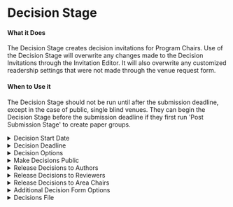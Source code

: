 # Decision Stage

#### What it Does&#x20;

The Decision Stage creates decision invitations for Program Chairs. Use of the Decision Stage will overwrite any changes made to the Decision Invitations through the Invitation Editor. It will also overwrite any customized readership settings that were not made through the venue request form.

#### When to Use it&#x20;

The Decision Stage should not be run until after the submission deadline, except in the case of public, single blind venues. They can begin the Decision Stage before the submission deadline if they first run 'Post Submission Stage' to create paper groups.&#x20;

<details>

<summary>Decision Start Date</summary>

* When Decision Invitations open for Program Chairs, in GMT.&#x20;
* Optional&#x20;
* Defaults to now

</details>

<details>

<summary>Decision Deadline</summary>

* When decisions will close for Program Chairs, in GMT.&#x20;
* Required

</details>

<details>

<summary>Decision Options </summary>

* Decision types. Expects comma-separated list&#x20;
* Optional&#x20;
* Defaults to "Accept (Oral)", "Accept (Poster)", "Reject"

</details>

<details>

<summary>Make Decisions Public</summary>

* If yes, sets the readers of existing and future decisions to 'everyone'.&#x20;
* Required&#x20;
* Will not work if submissions are not public

</details>

<details>

<summary>Release Decisions to Authors</summary>

* If yes, sets the readers of existing and future decisions to include paper authors.&#x20;
* Required&#x20;
* Will not work if 'Make Decisions Public' is selected while submissions are not public

</details>

<details>

<summary>Release Decisions to Reviewers</summary>

* Sets the visibility of existing and future Decisions.&#x20;
* Required

</details>

<details>

<summary>Release Decisions to Area Chairs </summary>

* Sets the visibility of existing and future Decisions.&#x20;
* Required

</details>

<details>

<summary>Additional Decision Form Options</summary>

* Adds or overwrites fields to the Decision Form. Expects valid JSON surrounded by a single pair of curly braces {}. Read more about the accepted field types [here](../accepted-field-types.md).&#x20;
* Optional&#x20;
* Defaults to [default Decision Form](../default-forms/default-decision-form.md)

</details>

<details>

<summary>Decisions File</summary>

* Allows for bulk upload of decisions. Expects a csv containing the paper\_id, decision, and comment for one paper per line. Does not expect a header/column names. The comment column is optional.&#x20;
* Optional&#x20;
* Defaults to manual Decisions.&#x20;

</details>
